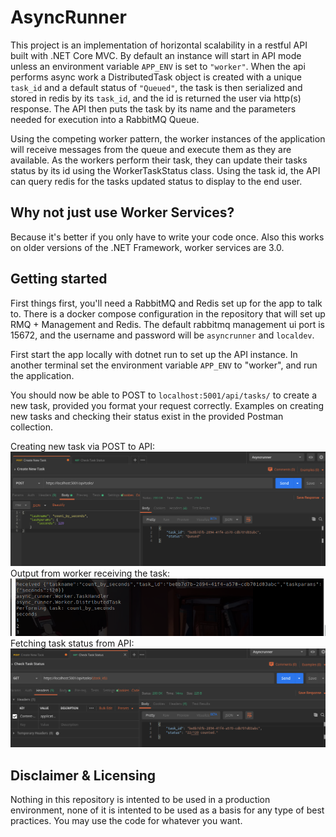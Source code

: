 # AsyncRunner

This project is an implementation of horizontal scalability in a restful API built with .NET Core MVC.
By default an instance will start in API mode unless an environment variable `APP_ENV` is set to `"worker"`.
When the api performs async work a DistributedTask object is created with a unique `task_id` and a default status of `"Queued"`, the task is then serialized and stored in redis by its `task_id`, and the id is returned the user via http(s) response.
The API then puts the task by its name and the parameters needed for execution into a RabbitMQ Queue.

Using the competing worker pattern, the worker instances of the application will receive messages from the queue and execute them as they are available. 
As the workers perform their task, they can update their tasks status by its id using the WorkerTaskStatus class.
Using the task id, the API can query redis for the tasks updated status to display to the end user.

## Why not just use Worker Services?
Because it's better if you only have to write your code once.
Also this works on older versions of the .NET Framework, worker services are 3.0.

## Getting started
First things first, you'll need a RabbitMQ and Redis set up for the app to talk to. There is a docker compose configuration in the repository that will set up RMQ + Management and Redis. The default rabbitmq management ui port is 15672, and the username and password will be `asyncrunner` and `localdev`.

First start the app locally with dotnet run to set up the API instance.
In another terminal set the environment variable `APP_ENV` to "worker", and run the application.

You should now be able to POST to `localhost:5001/api/tasks/` to create a new task, provided you format your request correctly. Examples on creating new tasks and checking their status exist in the provided Postman collection.

Creating new task via POST to API:
![Creating a new task via POST](https://github.com/Cameleopardus/dotnet_api_async_runner/blob/master/.readme_images/count_by_seconds.png?raw=true)
Output from worker receiving the task:
![Output from worker receiving the task](https://github.com/Cameleopardus/dotnet_api_async_runner/blob/master/.readme_images/worker_output.png?raw=true)
Fetching task status from API:
![Fetching task status from API](https://github.com/Cameleopardus/dotnet_api_async_runner/blob/master/.readme_images/check_task_status.png?raw=true)

## Disclaimer & Licensing
Nothing in this repository is intented to be used in a production environment, none of it is intented to be used as a basis for  any type of best practices.
You may use the code for whatever you want.
